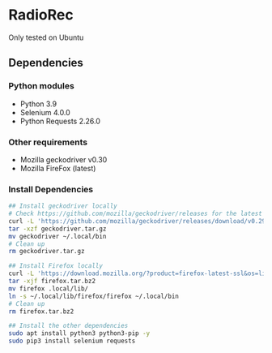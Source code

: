 # RadioRec
Only tested on Ubuntu

## Dependencies
### Python modules
- Python 3.9
- Selenium 4.0.0
- Python Requests 2.26.0

### Other requirements
- Mozilla geckodriver v0.30
- Mozilla FireFox (latest)

### Install Dependencies
```bash
## Install geckodriver locally
# Check https://github.com/mozilla/geckodriver/releases for the latest geckodriver linux64 release
curl -L 'https://github.com/mozilla/geckodriver/releases/download/v0.29.1/geckodriver-v0.29.1-linux64.tar.gz' -o geckodriver.tar.gz
tar -xzf geckodriver.tar.gz
mv geckodriver ~/.local/bin
# Clean up
rm geckodriver.tar.gz

## Install Firefox locally
curl -L 'https://download.mozilla.org/?product=firefox-latest-ssl&os=linux64&lang=en-US' -o firefox.tar.bz2
tar -xjf firefox.tar.bz2
mv firefox .local/lib/
ln -s ~/.local/lib/firefox/firefox ~/.local/bin
# Clean up
rm firefox.tar.bz2

## Install the other dependencies
sudo apt install python3 python3-pip -y
sudo pip3 install selenium requests
```


